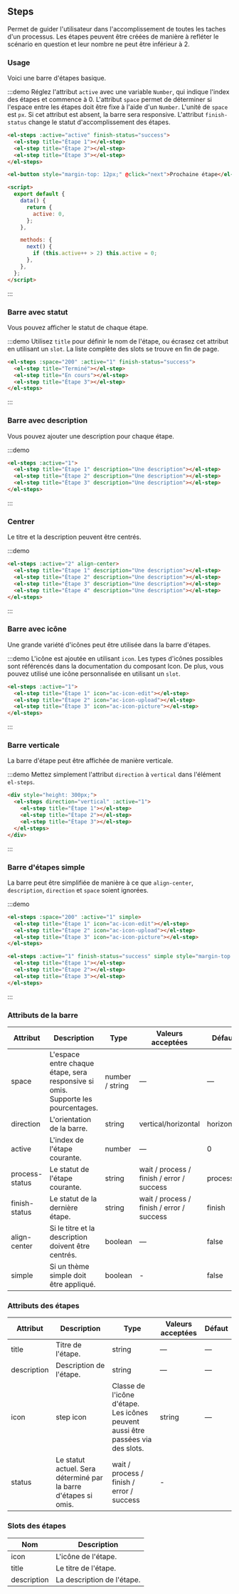 ## Steps

Permet de guider l'utilisateur dans l'accomplissement de toutes les taches d'un processus. Les étapes peuvent être créées de manière à refléter le scénario en question et leur nombre ne peut être inférieur à 2.

### Usage

Voici une barre d'étapes basique.

:::demo Réglez l'attribut `active` avec une variable `Number`, qui indique l'index des étapes et commence à 0. L'attribut `space` permet de déterminer si l'espace entre les étapes doit être fixe à l'aide d'un `Number`. L'unité de `space` est `px`. Si cet attribut est absent, la barre sera responsive. L'attribut `finish-status` change le statut d'accomplissement des étapes.

```html
<el-steps :active="active" finish-status="success">
  <el-step title="Étape 1"></el-step>
  <el-step title="Étape 2"></el-step>
  <el-step title="Étape 3"></el-step>
</el-steps>

<el-button style="margin-top: 12px;" @click="next">Prochaine étape</el-button>

<script>
  export default {
    data() {
      return {
        active: 0,
      };
    },

    methods: {
      next() {
        if (this.active++ > 2) this.active = 0;
      },
    },
  };
</script>
```

:::

### Barre avec statut

Vous pouvez afficher le statut de chaque étape.

:::demo Utilisez `title` pour définir le nom de l'étape, ou écrasez cet attribut en utilisant un `slot`. La liste complète des slots se trouve en fin de page.

```html
<el-steps :space="200" :active="1" finish-status="success">
  <el-step title="Terminé"></el-step>
  <el-step title="En cours"></el-step>
  <el-step title="Étape 3"></el-step>
</el-steps>
```

:::

### Barre avec description

Vous pouvez ajouter une description pour chaque étape.

:::demo

```html
<el-steps :active="1">
  <el-step title="Étape 1" description="Une description"></el-step>
  <el-step title="Étape 2" description="Une description"></el-step>
  <el-step title="Étape 3" description="Une description"></el-step>
</el-steps>
```

:::

### Centrer

Le titre et la description peuvent être centrés.

:::demo

```html
<el-steps :active="2" align-center>
  <el-step title="Étape 1" description="Une description"></el-step>
  <el-step title="Étape 2" description="Une description"></el-step>
  <el-step title="Étape 3" description="Une description"></el-step>
  <el-step title="Étape 4" description="Une description"></el-step>
</el-steps>
```

:::

### Barre avec icône

Une grande variété d'icônes peut être utilisée dans la barre d'étapes.

:::demo L'icône est ajoutée en utilisant `icon`. Les types d'icônes possibles sont référencés dans la documentation du composant Icon. De plus, vous pouvez utilisé une icône personnalisée en utilisant un `slot`.

```html
<el-steps :active="1">
  <el-step title="Étape 1" icon="ac-icon-edit"></el-step>
  <el-step title="Étape 2" icon="ac-icon-upload"></el-step>
  <el-step title="Étape 3" icon="ac-icon-picture"></el-step>
</el-steps>
```

:::

### Barre verticale

La barre d'étape peut être affichée de manière verticale.

:::demo Mettez simplement l'attribut `direction` à `vertical` dans l'élément `el-steps`.

```html
<div style="height: 300px;">
  <el-steps direction="vertical" :active="1">
    <el-step title="Étape 1"></el-step>
    <el-step title="Étape 2"></el-step>
    <el-step title="Étape 3"></el-step>
  </el-steps>
</div>
```

:::

### Barre d'étapes simple

La barre peut être simplifiée de manière à ce que `align-center`, `description`, `direction` et `space` soient ignorées.

:::demo

```html
<el-steps :space="200" :active="1" simple>
  <el-step title="Étape 1" icon="ac-icon-edit"></el-step>
  <el-step title="Étape 2" icon="ac-icon-upload"></el-step>
  <el-step title="Étape 3" icon="ac-icon-picture"></el-step>
</el-steps>

<el-steps :active="1" finish-status="success" simple style="margin-top: 20px">
  <el-step title="Étape 1"></el-step>
  <el-step title="Étape 2"></el-step>
  <el-step title="Étape 3"></el-step>
</el-steps>
```

:::

### Attributs de la barre

| Attribut       | Description                                                                      | Type            | Valeurs acceptées                         | Défaut     |
| -------------- | -------------------------------------------------------------------------------- | --------------- | ----------------------------------------- | ---------- |
| space          | L'espace entre chaque étape, sera responsive si omis. Supporte les pourcentages. | number / string | —                                         | —          |
| direction      | L'orientation de la barre.                                                       | string          | vertical/horizontal                       | horizontal |
| active         | L'index de l'étape courante.                                                     | number          | —                                         | 0          |
| process-status | Le statut de l'étape courante.                                                   | string          | wait / process / finish / error / success | process    |
| finish-status  | Le statut de la dernière étape.                                                  | string          | wait / process / finish / error / success | finish     |
| align-center   | Si le titre et la description doivent être centrés.                              | boolean         | —                                         | false      |
| simple         | Si un thème simple doit être appliqué.                                           | boolean         | -                                         | false      |

### Attributs des étapes

| Attribut    | Description                                                     | Type                                                                            | Valeurs acceptées | Défaut |
| ----------- | --------------------------------------------------------------- | ------------------------------------------------------------------------------- | ----------------- | ------ |
| title       | Titre de l'étape.                                               | string                                                                          | —                 | —      |
| description | Description de l'étape.                                         | string                                                                          | —                 | —      |
| icon        | step icon                                                       | Classe de l'icône d'étape. Les icônes peuvent aussi être passées via des slots. | string            | —      |
| status      | Le statut actuel. Sera déterminé par la barre d'étapes si omis. | wait / process / finish / error / success                                       | -                 |

### Slots des étapes

| Nom         | Description                |
| ----------- | -------------------------- |
| icon        | L'icône de l'étape.        |
| title       | Le titre de l'étape.       |
| description | La description de l'étape. |

